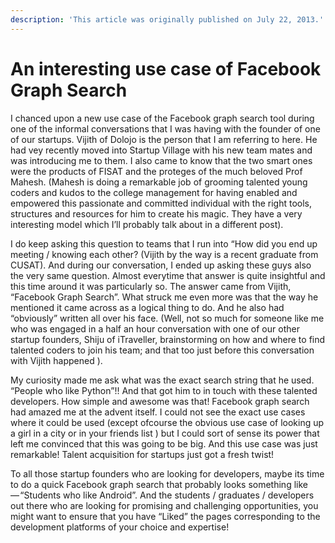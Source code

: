 ```yaml
---
description: 'This article was originally published on July 22, 2013.'
---
```


# An interesting use case of Facebook Graph Search

I chanced upon a new use case of the Facebook graph search tool during one of the informal conversations that I was having with the founder of one of our startups. Vijith of Dolojo is the person that I am referring to here. He had vey recently moved into Startup Village with his new team mates and was introducing me to them. I also came to know that the two smart ones were the products of FISAT and the proteges of the much beloved Prof Mahesh. \(Mahesh is doing a remarkable job of grooming talented young coders and kudos to the college management for having enabled and empowered this passionate and committed individual with the right tools, structures and resources for him to create his magic. They have a very interesting model which I’ll probably talk about in a different post\).

I do keep asking this question to teams that I run into “How did you end up meeting / knowing each other? \(Vijith by the way is a recent graduate from CUSAT\). And during our conversation, I ended up asking these guys also the very same question. Almost everytime that answer is quite insightful and this time around it was particularly so. The answer came from Vijith, “Facebook Graph Search”. What struck me even more was that the way he mentioned it came across as a logical thing to do. And he also had “obviously” written all over his face. \(Well, not so much for someone like me who was engaged in a half an hour conversation with one of our other startup founders, Shiju of iTraveller, brainstorming on how and where to find talented coders to join his team; and that too just before this conversation with Vijith happened \).

My curiosity made me ask what was the exact search string that he used. “People who like Python”!! And that got him to in touch with these talented developers. How simple and awesome was that! Facebook graph search had amazed me at the advent itself. I could not see the exact use cases where it could be used \(except ofcourse the obvious use case of looking up a girl in a city or in your friends list \) but I could sort of sense its power that left me convinced that this was going to be big. And this use case was just remarkable! Talent acquisition for startups just got a fresh twist!

To all those startup founders who are looking for developers, maybe its time to do a quick Facebook graph search that probably looks something like — “Students who like Android”. And the students / graduates / developers out there who are looking for promising and challenging opportunities, you might want to ensure that you have “Liked” the pages corresponding to the development platforms of your choice and expertise!

